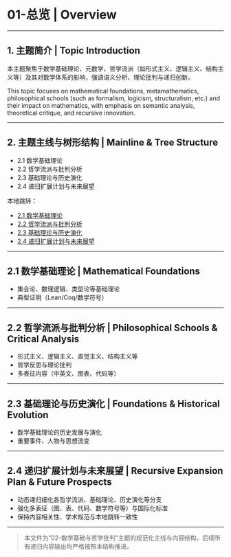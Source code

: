 # 01-总览 | Overview

---

## 1. 主题简介 | Topic Introduction

本主题聚焦于数学基础理论、元数学、哲学流派（如形式主义、逻辑主义、结构主义等）及其对数学体系的影响，强调语义分析、理论批判与递归创新。

This topic focuses on mathematical foundations, metamathematics, philosophical schools (such as formalism, logicism, structuralism, etc.) and their impact on mathematics, with emphasis on semantic analysis, theoretical critique, and recursive innovation.

---

## 2. 主题主线与树形结构 | Mainline & Tree Structure

- 2.1 数学基础理论
- 2.2 哲学流派与批判分析
- 2.3 基础理论与历史演化
- 2.4 递归扩展计划与未来展望

本地跳转：

- [2.1 数学基础理论](#21-数学基础理论)
- [2.2 哲学流派与批判分析](#22-哲学流派与批判分析)
- [2.3 基础理论与历史演化](#23-基础理论与历史演化)
- [2.4 递归扩展计划与未来展望](#24-递归扩展计划与未来展望)

---

## 2.1 数学基础理论 | Mathematical Foundations

- 集合论、数理逻辑、类型论等基础理论
- 典型证明（Lean/Coq/数学符号）

---

## 2.2 哲学流派与批判分析 | Philosophical Schools & Critical Analysis

- 形式主义、逻辑主义、直觉主义、结构主义等
- 哲学反思与理论批判
- 多表征内容（中英文、图表、代码等）

---

## 2.3 基础理论与历史演化 | Foundations & Historical Evolution

- 数学基础理论的历史发展与演化
- 重要事件、人物与思想流变

---

## 2.4 递归扩展计划与未来展望 | Recursive Expansion Plan & Future Prospects

- 动态递归细化各哲学流派、基础理论、历史演化等分支
- 强化多表征（图、表、代码、数学符号等）与国际化标准
- 保持内容相关性、学术规范与本地跳转一致性

---

> 本文件为“02-数学基础与哲学批判”主题的规范化主线与内容结构，后续所有递归内容输出均严格按照本结构推进。
